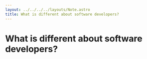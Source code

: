 ```yaml
---
layout: ../../../../layouts/Note.astro
title: What is different about software developers?
---
```


# What is different about software developers?


